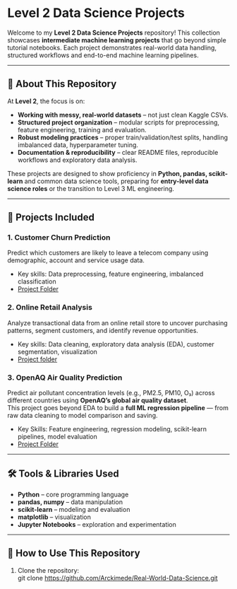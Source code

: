 # Level 2 Data Science Projects

Welcome to my **Level 2 Data Science Projects** repository! This collection showcases **intermediate machine learning projects** that go beyond simple tutorial notebooks. Each project demonstrates real-world data handling, structured workflows and end-to-end machine learning pipelines.  

---

## 🚀 About This Repository

At **Level 2**, the focus is on:

- **Working with messy, real-world datasets** – not just clean Kaggle CSVs.  
- **Structured project organization** – modular scripts for preprocessing, feature engineering, training and evaluation.  
- **Robust modeling practices** – proper train/validation/test splits, handling imbalanced data, hyperparameter tuning.  
- **Documentation & reproducibility** – clear README files, reproducible workflows and exploratory data analysis.  

These projects are designed to show proficiency in **Python, pandas, scikit-learn** and common data science tools, preparing for **entry-level data science roles** or the transition to Level 3 ML engineering.

---

## 📂 Projects Included

### 1. **Customer Churn Prediction**
Predict which customers are likely to leave a telecom company using demographic, account and service usage data.  
- Key skills: Data preprocessing, feature engineering, imbalanced classification 
- [Project Folder](Telco-Customer-Churn/customer-churn/)  

### 2. **Online Retail Analysis**  
Analyze transactional data from an online retail store to uncover purchasing patterns, segment customers, and identify revenue opportunities.  
- Key skills: Data cleaning, exploratory data analysis (EDA), customer segmentation, visualization  
- [Project folder](OnlineRetail/data/)

### 3️. **OpenAQ Air Quality Prediction**
Predict air pollutant concentration levels (e.g., PM2.5, PM10, O₃) across different countries using **OpenAQ’s global air quality dataset**.  
This project goes beyond EDA to build a **full ML regression pipeline** — from raw data cleaning to model comparison and saving.

- Key Skills: Feature engineering, regression modeling, scikit-learn pipelines, model evaluation  
- [Project Folder](OpenAQ/data/)

---

## 🛠 Tools & Libraries Used

- **Python** – core programming language  
- **pandas, numpy** – data manipulation  
- **scikit-learn** – modeling and evaluation  
- **matplotlib** – visualization  
- **Jupyter Notebooks** – exploration and experimentation  

---

## 📌 How to Use This Repository

1. Clone the repository:  
git clone https://github.com/Arckimede/Real-World-Data-Science.git
